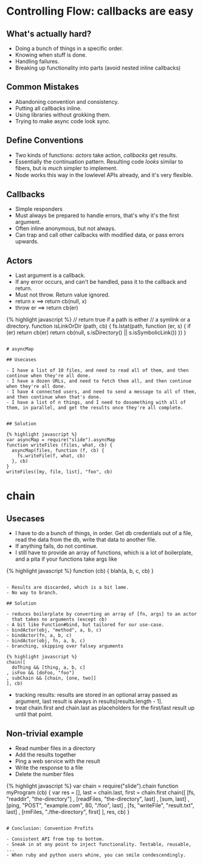 # Controlling Flow: callbacks are easy

## What's actually hard?

- Doing a bunch of things in a specific order.
- Knowing when stuff is done.
- Handling failures.
- Breaking up functionality into parts (avoid nested inline callbacks)


## Common Mistakes

- Abandoning convention and consistency.
- Putting all callbacks inline.
- Using libraries without grokking them.
- Trying to make async code look sync.

## Define Conventions

- Two kinds of functions: *actors* take action, *callbacks* get results.
- Essentially the continuation pattern. Resulting code *looks* similar
  to fibers, but is *much* simpler to implement.
- Node works this way in the lowlevel APIs already, and it's very ﬂexible.

## Callbacks

- Simple responders
- Must always be prepared to handle errors, that's why it's the first argument.
- Often inline anonymous, but not always.
- Can trap and call other callbacks with modified data, or pass errors upwards.

## Actors

- Last argument is a callback.
- If any error occurs, and can't be handled, pass it to the callback and return.
- Must not throw. Return value ignored.
- return x ==> return cb(null, x)
- throw er ==> return cb(er)

{% highlight javascript %}
// return true if a path is either
// a symlink or a directory.
function isLinkOrDir (path, cb) {
  fs.lstat(path, function (er, s) {
    if (er) return cb(er)
    return cb(null, s.isDirectory() || s.isSymbolicLink())
  })
}
```

# asyncMap

## Usecases

- I have a list of 10 files, and need to read all of them, and then continue when they're all done.
- I have a dozen URLs, and need to fetch them all, and then continue when they're all done.
- I have 4 connected users, and need to send a message to all of them, and then continue when that's done.
- I have a list of n things, and I need to dosomething with all of them, in parallel, and get the results once they're all complete.


## Solution

{% highlight javascript %}
var asyncMap = require("slide").asyncMap
function writeFiles (files, what, cb) {
  asyncMap(files, function (f, cb) {
    fs.writeFile(f, what, cb)
  }, cb)
}
writeFiles([my, file, list], "foo", cb)
```

# chain

## Usecases

- I have to do a bunch of things, in order. Get db credentials out of a file,
  read the data from the db, write that data to another file.
- If anything fails, do not continue.
- I still have to provide an array of functions, which is a lot of boilerplate,
  and a pita if your functions take args like

{% highlight javascript %}
function (cb) {
  blah(a, b, c, cb)
}
```

- Results are discarded, which is a bit lame.
- No way to branch.

## Solution

- reduces boilerplate by converting an array of [fn, args] to an actor
  that takes no arguments (except cb)
- A bit like Function#bind, but tailored for our use-case.
- bindActor(obj, "method", a, b, c)
- bindActor(fn, a, b, c)
- bindActor(obj, fn, a, b, c)
- branching, skipping over falsey arguments

{% highlight javascript %}
chain([
  doThing && [thing, a, b, c]
, isFoo && [doFoo, "foo"]
, subChain && [chain, [one, two]]
], cb)
```

- tracking results: results are stored in an optional array passed as argument,
  last result is always in results[results.length - 1].
- treat chain.first and chain.last as placeholders for the first/last
  result up until that point.


## Non-trivial example

- Read number files in a directory
- Add the results together
- Ping a web service with the result
- Write the response to a file
- Delete the number files

{% highlight javascript %}
var chain = require("slide").chain
function myProgram (cb) {
  var res = [], last = chain.last, first = chain.first
  chain([
    [fs, "readdir", "the-directory"]
  , [readFiles, "the-directory", last]
  , [sum, last]
  , [ping, "POST", "example.com", 80, "/foo", last]
  , [fs, "writeFile", "result.txt", last]
  , [rmFiles, "./the-directory", first]
  ], res, cb)
}
```

# Conclusion: Convention Profits

- Consistent API from top to bottom.
- Sneak in at any point to inject functionality. Testable, reusable, ...
- When ruby and python users whine, you can smile condescendingly.
